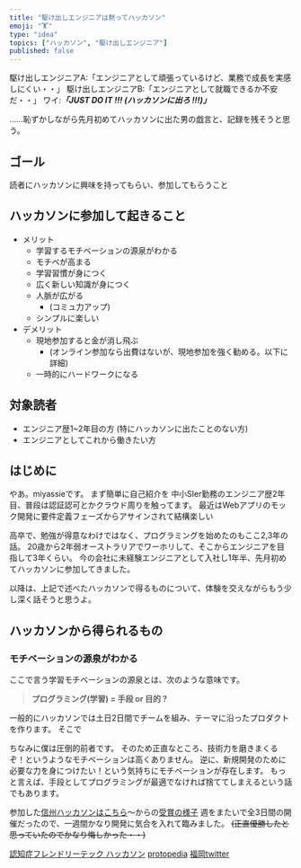 ```yaml
---
title: "駆け出しエンジニアは黙ってハッカソン"
emoji: "🏋"
type: "idea"
topics: ["ハッカソン", "駆け出しエンジニア"]
published: false
---
```


駆け出しエンジニアA:「エンジニアとして頑張っているけど、業務で成長を実感しにくい・・」
駆け出しエンジニアB:「エンジニアとして就職できるか不安だ・・」
ワイ:***「JUST DO IT !!! (ハッカソンに出ろ !!!)」***

……恥ずかしながら先月初めてハッカソンに出た男の戯言と、記録を残そうと思う。

## ゴール

読者にハッカソンに興味を持ってもらい、参加してもらうこと

## ハッカソンに参加して起きること

- メリット
  - 学習するモチベーションの源泉がわかる
  - モチベが高まる
  - 学習習慣が身につく
  - 広く新しい知識が身につく
  - 人脈が広がる
    - (コミュ力アップ)
  - シンプルに楽しい
- デメリット
  - 現地参加すると金が消し飛ぶ
    - (オンライン参加なら出費はないが、現地参加を強く勧める。以下に詳細)
  - 一時的にハードワークになる

## 対象読者

- エンジニア歴1~2年目の方 (特にハッカソンに出たことのない方)
- エンジニアとしてこれから働きたい方

## はじめに

やあ。miyassieです。
まず簡単に自己紹介を
中小SIer勤務のエンジニア歴2年目、普段は認証認可とかクラウド周りを触ってます。
最近はWebアプリのモック開発に要件定義フェーズからアサインされて結構楽しい

高卒で、勉強が得意なわけではなく、プログラミングを始めたのもここ2,3年の話。
20歳から2年弱オーストラリアでワーホリして、そこからエンジニアを目指して3年くらい。
今の会社に未経験エンジニアとして入社し1年半、先月初めてハッカソンに参加してきました。

以降は、上記で述べたハッカソンで得るものについて、体験を交えながらもう少し深く話そうと思うよ。

## ハッカソンから得られるもの

### モチベーションの源泉がわかる

ここで言う学習モチベーションの源泉とは、次のような意味です。

> **プログラミング(学習) = 手段 or 目的 ?**

一般的にハッカソンでは土日2日間でチームを組み、テーマに沿ったプロダクトを作ります。
そこで

ちなみに僕は圧倒的前者です。
そのため正直なところ、技術力を磨きまくるぞ！というようなモチベーションは高くありません。
逆に、新規開発のために必要な力を身につけたい！という気持ちにモチベーションが存在します。
もっと言えば、手段としてプログラミングが最適でなければ捨ててしまえるという話でもあります。


参加した[信州ハッカソンはこちら](https://ailab-corp.connpass.com/event/285350/)〜からの[受賞の様子](https://twitter.com/miyassie/status/1677534524635496448?s=20)
週をまたいで全3日間の開催だったので、一週間かなり開発に気合を入れて臨みました。
~~(正直優勝したと思っていたのでかなり悔しかった・・)~~

[認知症フレンドリーテック ハッカソン](https://dementia-friendly-tech.connpass.com/event/282971/)
[protopedia](https://protopedia.net/prototype/4171)
[福岡twitter](https://twitter.com/miyassie/status/1688354844296478720?s=20)
